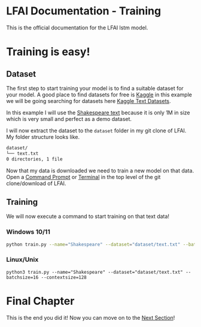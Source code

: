 
# LFAI Documentation - Training

This is the official documentation for the LFAI lstm model.


# Training is easy!

## Dataset
The first step to start training your model is to find a suitable dataset for your model. A good place to find datasets for free is [Kaggle](https://kaggle.com/) in this example we will be going searching for datasets here [Kaggle Text Datasets](https://www.kaggle.com/search?q=text+datasetFileTypes%3Atxt).

In this example I will use the [Shakespeare text](https://www.kaggle.com/datasets/adarshpathak/shakespeare-text) because it is only 1M in size which is very small and perfect as a demo dataset.

I will now extract the dataset to the ``dataset`` folder in my git clone of LFAI.
My folder structure looks like.
```bash
dataset/
└── text.txt
0 directories, 1 file
```
Now that my data is downloaded we need to train a new model on that data.
Open a [Command Prompt](https://stackoverflow.com/questions/40146104/is-there-a-way-to-open-command-prompt-in-current-folder) or [Terminal](https://www.howtogeek.com/686955/how-to-launch-a-terminal-window-on-ubuntu-linux/) in the top level of the git clone/download of LFAI. 

## Training
We will now execute a command to start training on that text data!

### Windows 10/11
```bash
python train.py --name="Shakespeare" --dataset="dataset/text.txt" --batchsize=16 --contextsize=128
```
### Linux/Unix
```shell
python3 train.py --name="Shakespeare" --dataset="dataset/text.txt" --batchsize=16 --contextsize=128
```

# Final Chapter

This is the end you did it!
Now you can move on to the [Next Section](/docs/INFERENCE.md)!